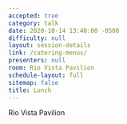 ```yaml
---
accepted: true
category: talk
date: 2020-10-14 13:40:00 -0500
difficulty: null
layout: session-details
link: /catering-menus/
presenters: null
room: Rio Vista Pavilion
schedule-layout: full
sitemap: false
title: Lunch
---
```


Rio Vista Pavilion